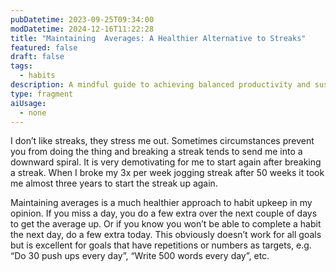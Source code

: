 ```yaml
---
pubDatetime: 2023-09-25T09:34:00
modDatetime: 2024-12-16T11:22:28
title: "Maintaining  Averages: A Healthier Alternative to Streaks"
featured: false
draft: false
tags:
  - habits
description: A mindful guide to achieving balanced productivity and sustained well-being.
type: fragment
aiUsage:
  - none
---
```


I don’t like streaks, they stress me out. Sometimes circumstances prevent you from doing the thing and breaking a streak tends to send me into a downward spiral. It is very demotivating for me to start again after breaking a streak. When I broke my 3x per week jogging streak after 50 weeks it took me almost three years to start the streak up again.

Maintaining averages is a much healthier approach to habit upkeep in my opinion. If you miss a day, you do a few extra over the next couple of days to get the average up. Or if you know you won’t be able to complete a habit the next day, do a few extra today. This obviously doesn’t work for all goals but is excellent for goals that have repetitions or numbers as targets, e.g. “Do 30 push ups every day”, “Write 500 words every day”, etc.
